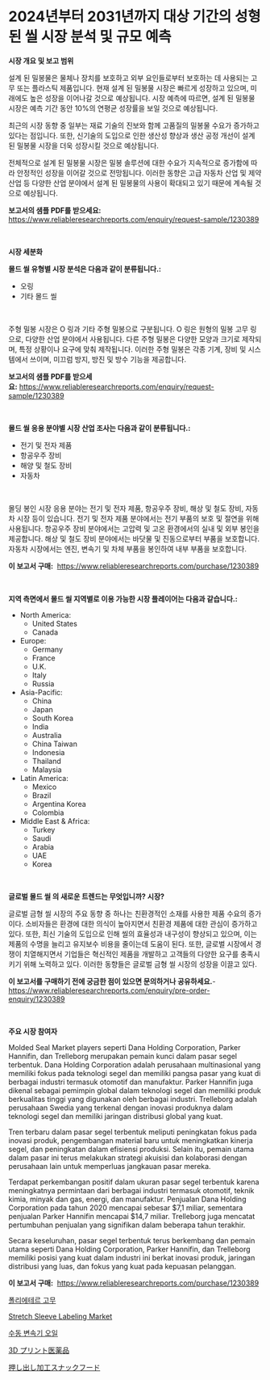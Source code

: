 <p><h1>2024년부터 2031년까지 대상 기간의 성형된 씰 시장 분석 및 규모 예측</h1></p><p><strong>시장 개요 및 보고 범위</strong></p>
<p><p>설계 된 밀봉물은 물체나 장치를 보호하고 외부 요인들로부터 보호하는 데 사용되는 고무 또는 플라스틱 제품입니다. 현재 설계 된 밀봉물 시장은 빠르게 성장하고 있으며, 미래에도 높은 성장을 이어나갈 것으로 예상됩니다. 시장 예측에 따르면, 설계 된 밀봉물 시장은 예측 기간 동안 10%의 연평균 성장률을 보일 것으로 예상됩니다.</p><p>최근의 시장 동향 중 일부는 재료 기술의 진보와 함께 고품질의 밀봉물 수요가 증가하고 있다는 점입니다. 또한, 신기술의 도입으로 인한 생산성 향상과 생산 공정 개선이 설계 된 밀봉물 시장을 더욱 성장시킬 것으로 예상됩니다.</p><p>전체적으로 설계 된 밀봉물 시장은 밀봉 솔루션에 대한 수요가 지속적으로 증가함에 따라 안정적인 성장을 이어갈 것으로 전망됩니다. 이러한 동향은 고급 자동차 산업 및 제약 산업 등 다양한 산업 분야에서 설계 된 밀봉물의 사용이 확대되고 있기 때문에 계속될 것으로 예상됩니다.</p></p>
<p><strong>보고서의 샘플 PDF를 받으세요:</strong> <a href="https://www.reliableresearchreports.com/enquiry/request-sample/1230389">https://www.reliableresearchreports.com/enquiry/request-sample/1230389</a></p>
<p>&nbsp;</p>
<p><strong>시장 세분화</strong></p>
<p><strong>몰드 씰 유형별 시장 분석은 다음과 같이 분류됩니다.:</strong></p>
<p><ul><li>오링</li><li>기타 몰드 씰</li></ul></p>
<p>&nbsp;</p>
<p><p>주형 밀봉 시장은 O 링과 기타 주형 밀봉으로 구분됩니다. O 링은 원형의 밀봉 고무 링으로, 다양한 산업 분야에서 사용됩니다. 다른 주형 밀봉은 다양한 모양과 크기로 제작되며, 특정 상황이나 요구에 맞춰 제작됩니다. 이러한 주형 밀봉은 각종 기계, 장비 및 시스템에서 쓰이며, 미끄럼 방지, 방진 및 방수 기능을 제공합니다.</p></p>
<p><strong>보고서의 샘플 PDF를 받으세요:</strong>&nbsp;<a href="https://www.reliableresearchreports.com/enquiry/request-sample/1230389">https://www.reliableresearchreports.com/enquiry/request-sample/1230389</a></p>
<p>&nbsp;</p>
<p><strong> 몰드 씰 응용 분야별 시장 산업 조사는 다음과 같이 분류됩니다.:</strong></p>
<p><ul><li>전기 및 전자 제품</li><li>항공우주 장비</li><li>해양 및 철도 장비</li><li>자동차</li></ul></p>
<p>&nbsp;</p>
<p><p>몰딩 봉인 시장 응용 분야는 전기 및 전자 제품, 항공우주 장비, 해상 및 철도 장비, 자동차 시장 등이 있습니다. 전기 및 전자 제품 분야에서는 전기 부품의 보호 및 절연을 위해 사용됩니다. 항공우주 장비 분야에서는 고압력 및 고온 환경에서의 실내 및 외부 봉인을 제공합니다. 해상 및 철도 장비 분야에서는 바닷물 및 진동으로부터 부품을 보호합니다. 자동차 시장에서는 엔진, 변속기 및 차체 부품을 봉인하여 내부 부품을 보호합니다.</p></p>
<p><strong>이 보고서 구매:</strong>&nbsp; <a href="https://www.reliableresearchreports.com/purchase/1230389">https://www.reliableresearchreports.com/purchase/1230389</a></p>
<p>&nbsp;</p>
<p><strong>지역 측면에서 몰드 씰 지역별로 이용 가능한 시장 플레이어는 다음과 같습니다.:</strong></p>
<p><ul>
    <li>
        North America:
        <ul>
            <li>United States</li>
            <li>Canada</li>
        </ul>
    </li>
    <li>
        Europe:
        <ul>
            <li>Germany</li>
            <li>France</li>
            <li>U.K.</li>
            <li>Italy</li>
            <li>Russia</li>
        </ul>
    </li>
    <li>
        Asia-Pacific:
        <ul>
            <li>China</li>
            <li>Japan</li>
            <li>South Korea</li>
            <li>India</li>
            <li>Australia</li>
            <li>China Taiwan</li>
            <li>Indonesia</li>
            <li>Thailand</li>
            <li>Malaysia</li>
        </ul>
    </li>
    <li>
        Latin America:
        <ul>
            <li>Mexico</li>
            <li>Brazil</li>
            <li>Argentina Korea</li>
            <li>Colombia</li>
        </ul>
    </li>
    <li>
        Middle East & Africa:
        <ul>
            <li>Turkey</li>
            <li>Saudi</li>
            <li>Arabia</li>
            <li>UAE</li>
            <li>Korea</li>
        </ul>
    </li>
    </ul></p>
<p>&nbsp;</p>
<p><strong>글로벌 몰드 씰 의 새로운 트렌드는 무엇입니까? 시장?</strong></p>
<p><p>글로벌 금형 씰 시장의 주요 동향 중 하나는 친환경적인 소재를 사용한 제품 수요의 증가이다. 소비자들은 환경에 대한 의식이 높아지면서 친환경 제품에 대한 관심이 증가하고 있다. 또한, 최신 기술의 도입으로 인해 씰의 효율성과 내구성이 향상되고 있으며, 이는 제품의 수명을 늘리고 유지보수 비용을 줄이는데 도움이 된다. 또한, 글로벌 시장에서 경쟁이 치열해지면서 기업들은 혁신적인 제품을 개발하고 고객들의 다양한 요구를 충족시키기 위해 노력하고 있다. 이러한 동향들은 글로벌 금형 씰 시장의 성장을 이끌고 있다.</p></p>
<p><strong>이 보고서를 구매하기 전에 궁금한 점이 있으면 문의하거나 공유하세요.</strong>- <a href="https://www.reliableresearchreports.com/enquiry/pre-order-enquiry/1230389">https://www.reliableresearchreports.com/enquiry/pre-order-enquiry/1230389</a></p>
<p>&nbsp;</p>
<p><strong>주요 시장 참여자</strong></p>
<p><p>Molded Seal Market players seperti Dana Holding Corporation, Parker Hannifin, dan Trelleborg merupakan pemain kunci dalam pasar segel terbentuk. Dana Holding Corporation adalah perusahaan multinasional yang memiliki fokus pada teknologi segel dan memiliki pangsa pasar yang kuat di berbagai industri termasuk otomotif dan manufaktur. Parker Hannifin juga dikenal sebagai pemimpin global dalam teknologi segel dan memiliki produk berkualitas tinggi yang digunakan oleh berbagai industri. Trelleborg adalah perusahaan Swedia yang terkenal dengan inovasi produknya dalam teknologi segel dan memiliki jaringan distribusi global yang kuat.</p><p>Tren terbaru dalam pasar segel terbentuk meliputi peningkatan fokus pada inovasi produk, pengembangan material baru untuk meningkatkan kinerja segel, dan peningkatan dalam efisiensi produksi. Selain itu, pemain utama dalam pasar ini terus melakukan strategi akuisisi dan kolaborasi dengan perusahaan lain untuk memperluas jangkauan pasar mereka.</p><p>Terdapat perkembangan positif dalam ukuran pasar segel terbentuk karena meningkatnya permintaan dari berbagai industri termasuk otomotif, teknik kimia, minyak dan gas, energi, dan manufaktur. Penjualan Dana Holding Corporation pada tahun 2020 mencapai sebesar $7,1 miliar, sementara penjualan Parker Hannifin mencapai $14,7 miliar. Trelleborg juga mencatat pertumbuhan penjualan yang signifikan dalam beberapa tahun terakhir.</p><p>Secara keseluruhan, pasar segel terbentuk terus berkembang dan pemain utama seperti Dana Holding Corporation, Parker Hannifin, dan Trelleborg memiliki posisi yang kuat dalam industri ini berkat inovasi produk, jaringan distribusi yang luas, dan fokus yang kuat pada kepuasan pelanggan.</p></p>
<p><strong>이 보고서 구매:</strong>&nbsp;&nbsp;<a href="https://www.reliableresearchreports.com/purchase/1230389">https://www.reliableresearchreports.com/purchase/1230389</a></p>
<p><p><a href="https://github.com/plelbej847484502/Market-Research-Report-List-1/blob/main/14749623783.md">폴리에테르 고무</a></p><p><a href="https://github.com/marloy8/Market-Research-Report-List-3/blob/main/stretch-sleeve-labeling-market.md">Stretch Sleeve Labeling Market</a></p><p><a href="https://github.com/vseigx30c9a1j/Market-Research-Report-List-1/blob/main/61755373784.md">수동 변속기 오일</a></p><p><a href="https://github.com/oafhukehf4709715/Market-Research-Report-List-1/blob/main/39909004180.md">3D プリント医薬品</a></p><p><a href="https://github.com/dzy793153605/Market-Research-Report-List-1/blob/main/74784114181.md">押し出し加工スナックフード</a></p></p>
